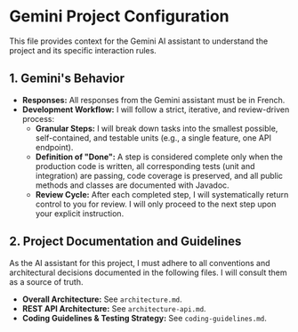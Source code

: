 # Gemini Project Configuration

This file provides context for the Gemini AI assistant to understand the project and its specific interaction rules.

## 1. Gemini's Behavior

- **Responses:** All responses from the Gemini assistant must be in French.
- **Development Workflow:** I will follow a strict, iterative, and review-driven process:
    - **Granular Steps:** I will break down tasks into the smallest possible, self-contained, and testable units (e.g., a single feature, one API endpoint).
    - **Definition of "Done":** A step is considered complete only when the production code is written, all corresponding tests (unit and integration) are passing, code coverage is preserved, and all public methods and classes are documented with Javadoc.
    - **Review Cycle:** After each completed step, I will systematically return control to you for review. I will only proceed to the next step upon your explicit instruction.

## 2. Project Documentation and Guidelines

As the AI assistant for this project, I must adhere to all conventions and architectural decisions documented in the following files. I will consult them as a source of truth.

- **Overall Architecture:** See `architecture.md`.
- **REST API Architecture:** See `architecture-api.md`.
- **Coding Guidelines & Testing Strategy:** See `coding-guidelines.md`.